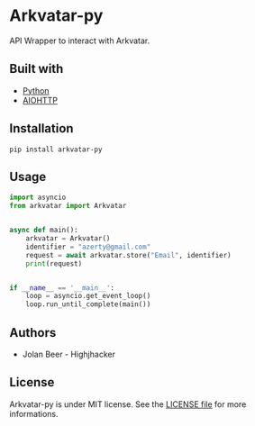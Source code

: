 # Arkvatar-py

API Wrapper to interact with Arkvatar.

## Built with

- [Python](https://www.python.org/)
- [AIOHTTP](https://aiohttp.readthedocs.io/en/stable/)

## Installation

```shell
pip install arkvatar-py
```

## Usage

```python
import asyncio
from arkvatar import Arkvatar


async def main():
    arkvatar = Arkvatar()
    identifier = "azerty@gmail.com"
    request = await arkvatar.store("Email", identifier)
    print(request)


if __name__ == '__main__':
    loop = asyncio.get_event_loop()
    loop.run_until_complete(main())
```

## Authors

- Jolan Beer - Highjhacker

## License

Arkvatar-py is under MIT license. See the [LICENSE file](LICENSE.md) for more informations.
